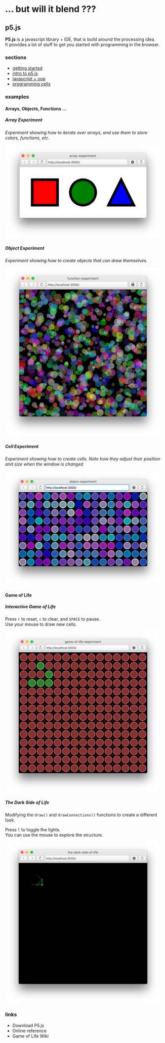 # ... but will it blend ???
## p5.js

**P5.js** is a javascript library + IDE, that is build around the processing idea.  
It provides a lot of stuff to get you started with programming in the browser.

### sections

* [getting started](bwib-1-1)
* [intro to p5.js](bwib-1-2)
* [javascript + oop](bwib-1-3)
* [programming cells](bwib-1-4)

### examples

#### Arrays, Objects, Functions ... ####

##### Array Experiment #####

*Experiment showing how to iterate over arrays, and use them to store colors, functions, etc.*

[![](array-experiment-screenshot.png)](examples/array-experiment)

##### Object Experiment #####

*Experiment showing how to create objects that can draw themselves.*

[![](object-experiment-screenshot.png)](examples/object-experiment)


##### Cell Experiment #####

*Experiment showing how to create cells. 
Note how they adjust their position and size when the window is changed*

[![](cell-experiment-screenshot.png)](examples/cell-experiment)

#### Game of Life ####

##### Interactive Game of Life #####

Press `r` to reset, `c` to clear, and `SPACE` to pause.  
Use your mouse to draw new cells.  

[![](game-of-life-experiment-screenshot.png)](examples/game-of-life-experiment)

##### The Dark Side of Life #####

Modifying the `draw()` and `drawConnections()` functions to create a different look.

Press `l` to toggle the lights.  
You can use the mouse to explore the structure.  

[![](the-dark-side-of-life-screenshot.png)](examples/the-dark-side-of-life)

### links

* Download P5.js
* Online reference
* Game of Life Wiki
